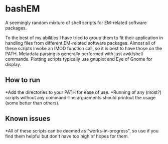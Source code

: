 # bashEM

A seemingly random mixture of shell scripts for EM-related software packages.

To the best of my abilities I have tried to group them to fit their application in handling files from different EM-related software packages.
Almost all of these scripts invoke an IMOD function call, so it is best to have those on the PATH.
Metadata parsing is generally performed with just awk/shell commands.
Plotting scripts typically use gnuplot and Eye of Gnome for display.


## How to run
*Add the directories to your PATH for ease of use.
*Running of any (most?) scripts without any command-line arguements should printout the usage (some better than others).


## Known issues
*All of these scripts can be deemed as "works-in-progress", so use if you find them helpful but don't have too high of hopes for them. 


